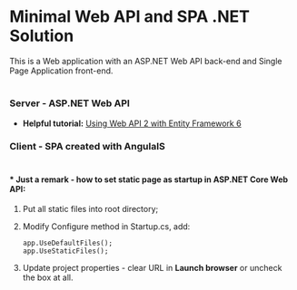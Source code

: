 # Minimal Web API and SPA .NET Solution

This is a Web application with an ASP.NET Web API back-end and Single Page Application front-end.

#

### Server - ASP.NET Web API
- **Helpful tutorial:** [Using Web API 2 with Entity Framework 6](https://docs.microsoft.com/en-us/aspnet/web-api/overview/data/using-web-api-with-entity-framework/part-1)


### Client - SPA created with AngulaIS

#

#### * Just a remark - how to set static page as startup in ASP.NET Core Web API: 

  1. Put all static files into root directory;

  2. Modify Configure method in Startup.cs, add:
     ```
     app.UseDefaultFiles();
     app.UseStaticFiles();
     ```
    
  3. Update project properties - clear URL in **Launch browser** or uncheck the box at all.
